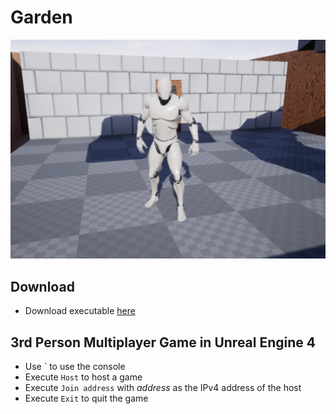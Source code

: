 
# Garden
![404](screenshot.PNG)

## Download
* Download executable [here](https://kikizana.itch.io/garden)

## 3rd Person Multiplayer Game in Unreal Engine 4
* Use ` to use the console
* Execute `Host` to host a game
* Execute `Join address` with *address* as the IPv4 address of the host
* Execute `Exit` to quit the game

